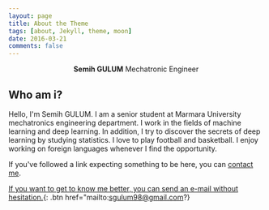 ```yaml
---
layout: page
title: About the Theme
tags: [about, Jekyll, theme, moon]
date: 2016-03-21
comments: false
---
```

    
<center><b>Semih GULUM</b> Mechatronic Engineer </center>

## Who am i?

Hello, I'm Semih GULUM. I am a senior student at Marmara University mechatronics engineering department. I work in the fields of machine learning and deep learning. In addition, I try to discover the secrets of deep learning by studying statistics. I love to play football and basketball. I enjoy working on foreign languages whenever I find the opportunity.

<p>If you've followed a link expecting something to be here, you can <a href="mailto:sgulum98@gmail.com?subject=Page%20not%20found">contact me</a>.</p>


[If you want to get to know me better, you can send an e-mail without hesitation.](sgulum98@gmail.com){: .btn href="mailto:sgulum98@gmail.com?}
